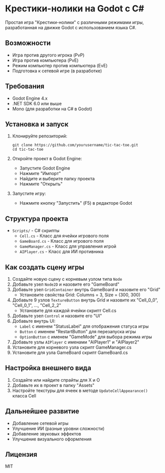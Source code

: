 # Крестики-нолики на Godot с C#

Простая игра "Крестики-нолики" с различными режимами игры, разработанная на движке Godot с использованием языка C#.

## Возможности

- Игра против другого игрока (PvP)
- Игра против компьютера (PvE)
- Режим компьютер против компьютера (EvE)
- Подготовка к сетевой игре (в разработке)

## Требования

- Godot Engine 4.x
- .NET SDK 6.0 или выше
- Mono (для разработки на C# в Godot)

## Установка и запуск

1. Клонируйте репозиторий:
   ```
   git clone https://github.com/yourusername/tic-tac-toe.git
   cd tic-tac-toe
   ```

2. Откройте проект в Godot Engine:
   - Запустите Godot Engine
   - Нажмите "Импорт"
   - Найдите и выберите папку проекта
   - Нажмите "Открыть"

3. Запустите игру:
   - Нажмите кнопку "Запустить" (F5) в редакторе Godot

## Структура проекта

- `Scripts/` - C# скрипты
  - `Cell.cs` - Класс для ячейки игрового поля
  - `GameBoard.cs` - Класс для игрового поля
  - `GameManager.cs` - Класс для управления игрой
  - `AIPlayer.cs` - Класс для ИИ противника

## Как создать сцену игры

1. Создайте новую сцену с корневым узлом типа `Node`
2. Добавьте узел `Node2D` и назовите его "GameBoard"
3. Добавьте узел `GridContainer` внутрь GameBoard и назовите его "Grid"
   - Установите свойства Grid: Columns = 3, Size = (300, 300)
4. Добавьте 9 узлов `TextureButton` внутрь Grid и назовите их "Cell_0_0", "Cell_0_1", ..., "Cell_2_2"
   - Установите для каждой ячейки скрипт Cell.cs
5. Добавьте узел `Control` и назовите его "UI"
6. Добавьте внутрь UI:
   - `Label` с именем "StatusLabel" для отображения статуса игры
   - `Button` с именем "RestartButton" для перезапуска игры
   - `OptionButton` с именем "GameMode" для выбора режима игры
7. Добавьте узлы `AIPlayer` с именами "AIPlayer1" и "AIPlayer2"
8. Установите для корневого узла скрипт GameManager.cs
9. Установите для узла GameBoard скрипт GameBoard.cs

## Настройка внешнего вида

1. Создайте или найдите спрайты для X и O
2. Добавьте их в проект в папку "Assets"
3. Настройте текстуры для ячеек в методе `UpdateCellAppearance()` класса Cell

## Дальнейшее развитие

- Добавление сетевой игры
- Улучшение ИИ (разные уровни сложности)
- Добавление звуковых эффектов
- Улучшение визуального оформления

## Лицензия

MIT 